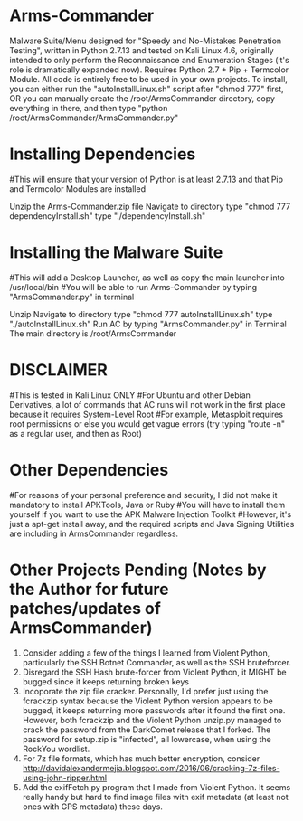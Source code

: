 # Arms-Commander
Malware Suite/Menu designed for "Speedy and No-Mistakes Penetration Testing", written in Python 2.7.13 and tested on Kali Linux 4.6, originally intended to only perform the Reconnaissance and Enumeration Stages (it's role is dramatically expanded now). Requires Python 2.7 + Pip + Termcolor Module. All code is entirely free to be used in your own projects. To install, you can either run the "autoInstallLinux.sh" script after "chmod 777" first, OR you can manually create the /root/ArmsCommander directory, copy everything in there, and then type "python /root/ArmsCommander/ArmsCommander.py"

# Installing Dependencies
#This will ensure that your version of Python is at least 2.7.13 and that Pip and Termcolor Modules are installed

Unzip the Arms-Commander.zip file
Navigate to directory
type "chmod 777 dependencyInstall.sh"
type "./dependencyInstall.sh"

# Installing the Malware Suite
#This will add a Desktop Launcher, as well as copy the main launcher into /usr/local/bin
#You will be able to run Arms-Commander by typing "ArmsCommander.py" in terminal

Unzip
Navigate to directory
type "chmod 777 autoInstallLinux.sh"
type "./autoInstallLinux.sh"
Run AC by typing "ArmsCommander.py" in Terminal
The main directory is /root/ArmsCommander

# DISCLAIMER
#This is tested in Kali Linux ONLY
#For Ubuntu and other Debian Derivatives, a lot of commands that AC runs will not work in the first place because it requires System-Level Root
#For example, Metasploit requires root permissions or else you would get vague errors (try typing "route -n" as a regular user, and then as Root)

# Other Dependencies
#For reasons of your personal preference and security, I did not make it mandatory to install APKTools, Java or Ruby
#You will have to install them yourself if you want to use the APK Malware Injection Toolkit
#However, it's just a apt-get install away, and the required scripts and Java Signing Utilities are including in ArmsCommander regardless.

# Other Projects Pending (Notes by the Author for future patches/updates of ArmsCommander)
1. Consider adding a few of the things I learned from Violent Python, particularly the SSH Botnet Commander, as well as the SSH bruteforcer.
2. Disregard the SSH Hash brute-forcer from Violent Python, it MIGHT be bugged since it keeps returning broken keys
3. Incoporate the zip file cracker. Personally, I'd prefer just using the fcrackzip syntax because the Violent Python version appears to be bugged, it keeps returning more passwords after it found the first one. However, both fcrackzip and the Violent Python unzip.py managed to crack the password from the DarkComet release that I forked. The password for setup.zip is "infected", all lowercase, when using the RockYou wordlist.
4. For 7z file formats, which has much better encryption, consider http://davidalexandermejia.blogspot.com/2016/06/cracking-7z-files-using-john-ripper.html
5. Add the exifFetch.py program that I made from Violent Python. It seems really handy but hard to find image files with exif metadata (at least not ones with GPS metadata) these days.
